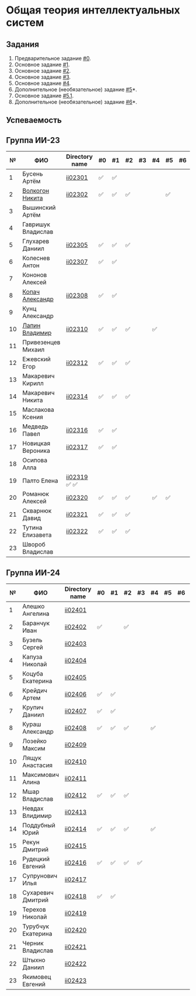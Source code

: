 # Общая теория интеллектуальных систем

## Задания

1. Предварительное задание [#0](./tasks/task_00/readme.md).
2. Основное задание [#1](./tasks/task_01/readme.md).
3. Основное задание [#2](./tasks/task_02/readme.md).
4. Основное задание [#3](./tasks/task_03/readme.md).
5. Основное задание [#4](./tasks/task_04/readme.md).
6. Дополнительное (необязательное) задание [#5](./tasks/task_05/readme.md)*.
7. Основное задание [#5.1](https://github.com/brstu/OTIS-2023/issues/72).
8. Дополнительное (необязательное) задание [#6](./tasks/task_06/readme.md)*.


## Успеваемость

## Группа ИИ-23
| №  | ФИО                          | Directory name                    | #0 | #1  | #2 | #3 | #4 | #5 | #6 | #7 | Рейтинг |
|----|------------------------------|-----------------------------------|----|-----|----|----|----|----|----|----|---------|
| 1  | Бусень Артём                 |[ii02301](trunk/ii02301)           |✅ |  ✅ |    |    |    |    |    |    |        8|              |                                   |    |     |    |    |    |    |    |    |        6|
| 2  |[Волкогон Никита](https://github.com/VolkogonNikita) |[ii02302](trunk/ii02302)| ✅ | ✅ | ✅ |    |    | ✅ |    |    |        8|
| 3  | Вышинский Артём              |                                   |    |     |    |    |    |    |    |    |        6|
| 4  | Гавришук Владислав           |                                   |    |     |    |    |    |    |    |    |        6|
| 5  | Глухарев Даниил              |[ii02305](trunk//ii02305)          | ✅ | ✅ | ✅ |    |    |    |    |    |        8|
| 6  | Колеснев Антон               |[ii02307](trunk/ii02307)           |✅ | ✅  |    |    |    |    |    |    |        8|
| 7  | Кононов Алексей              |                                   |    |     |    |    |    |    |    |    |        6|
| 8  | [Копач Александр](https://github.com/AtticaQQ) |[ii02308](trunk/ii02308)|✅  | ✅ |    |    |    |    |    |    |        8|
| 9  | Кунц Александр               |                                   |    |     |    |    |    |    |    |    |        6|
| 10 | [Лапин Владимир](https://github.com/LapinVladimir)|[ii02310](trunk/ii02310)           | ✅ |  ✅ | ✅ |    | ✅ |    |    |    |        8|
| 11 | Привезенцев Михаил           |                                   |    |     |    |    |    |    |    |    |        6|
| 12 | Ежевский Егор                |[ii02312](trunk/ii02312)           |✅ | ✅  |✅ |    |    |    |    |    |        8|
| 13 | Макаревич Кирилл             |                                   |    |     |    |    |    |    |    |    |        6|
| 14 | Макаревич Никита             |[ii02314](trunk/ii02314)           | ✅ | ✅ | ✅ |    |    |    |    |    |        8|
| 15 | Маслакова Ксения             |                                   |    |     |    |    |    |    |    |    |        6|
| 16 | Медведь Павел                |[ii02316](trunk/ii02316)           | ✅ |  ✅|    |    |    |    |    |    |        8|
| 17 | Новицкая Вероника            |[ii02317](trunk/ii02317)           | ✅  |  ✅    |    |    |    |    |     |       6|
| 18 | Осипова Алла                 |                                   |    |     |    |    |    |    |    |    |        6|
| 19 | Палто Елена                  |[ii02319](trunk/ii02319)             ✅   ✅                       |    |     |    |    |    |    |    |    |        6|
| 20 | Романюк Алексей              |[ii02320](trunk/ii02320)           | ✅ | ✅ | ✅ |    | ✅ | ✅ |    |    |        9|
| 21 | Скварнюк Давид               |[ii02321](trunk/ii02321)           | ✅ | ✅ | ✅ |    |    |    |    |    |        8|
| 22 | Тутина Елизавета             |[ii02322](trunk/ii02322)           | ✅ | ✅ | ✅ |    |    |    |    |    |        8|
| 23 | Швороб Владислав             |                                   |    |     |    |    |    |    |    |    |        6|

## Группа ИИ-24

| №  | ФИО                         | Directory name               | #0 | #1 | #2 | #3 | #4 | #5 | #6 | #7 | Рейтинг |
|----|-----------------------------|------------------------------|----|----|----|----|----|----|----|----|---------|
| 1  | Алешко Ангелина             | [ii02401](trunk/ii02401)     |    |    |    |    |    |    |    |    |        6|
| 2  | Баранчук Иван               | [ii02402](trunk/ii02402)     | ✅ |   | ✅ |    |    |    |    |    |        6|
| 3  | Бузель Сергей               | [ii02403](trunk/ii02403)     |    |    |    |    |    |    |    |    |        6|
| 4  | Капуза Николай              | [ii02404](trunk/ii02404)     |    |    |    |    |    |    |    |    |        6|
| 5  | Коцуба Екатерина            | [ii02405](trunk/ii02405)     |    |    |    |    |    |    |    |    |        6|
| 6  | Крейдич Артем               | [ii02406](trunk/ii02406)     |✅  | ✅|    |    |    |    |    |    |       11|
| 7  | Крупич Даниил               | [ii02407](trunk/ii02407)     |✅  |✅ |    |    |    |    |    |    |        6|
| 8  | Кураш Александр             | [ii02408](trunk/ii02408)     |✅  |✅ |✅  |    |✅ |    |    |    |        9|
| 9  | Лозейко Максим              | [ii02409](trunk/ii02409)     |    |    |    |    |    |    |    |    |        6|
| 10 | Лящук Анастасия             | [ii02410](trunk/ii02410)     |    |    |    |    |    |    |    |    |        6|
| 11 | Максимович Алина            | [ii02411](trunk/ii02411)     |    |    |    |    |    |    |    |    |        6|
| 12 | Мшар Владислав              | [ii02412](trunk/ii02412)     | ✅ | ✅ | ✅ |    |    |    |    |    |        6|
| 13 | Невдах Влидимир             | [ii02413](trunk/ii02413)     |    |    |    |    |    |    |    |    |        6|
| 14 | Поддубный Юрий              | [ii02414](trunk/ii02414)     | ✅ |✅ |✅  |    | ✅   |    |    |    |      8|
| 15 | Рекун Дмитрий               | [ii02415](trunk/ii02415)     |    |    |    |    |    |    |    |    |        6|
| 16 | Рудецкий Евгений            | [ii02416](trunk/ii02416)     | ✅ | ✅ | ✅ | ✅ |    |    |    |    |        7|
| 17 | Супрунович Илья             | [ii02417](trunk/ii02417)     |    |    |    |    |    |    |    |    |        6|
| 18 | Сухаревич Дмитрий           | [ii02418](trunk/ii02418)     | ✅ | ✅ |   |    |    |    |    |    |        8|
| 19 | Терехов Николай             | [ii02419](trunk/ii02419)     |    |    |    |    |    |    |    |    |        6|
| 20 | Турубчук Екатерина          | [ii02420](trunk/ii02420)     |    |    |    |    |    |    |    |    |        6|
| 21 | Черник Владислав            | [ii02421](trunk/ii02421)     |    |    |    |    |    |    |    |    |        6|
| 22 | Штыхно Даниил               | [ii02422](trunk/ii02422)     |    |    |    |    |    |    |    |    |        6|
| 23 | Якимовец Евгений            | [ii02423](trunk/ii02423)     |    |    |    |    |    |    |    |    |        6|

